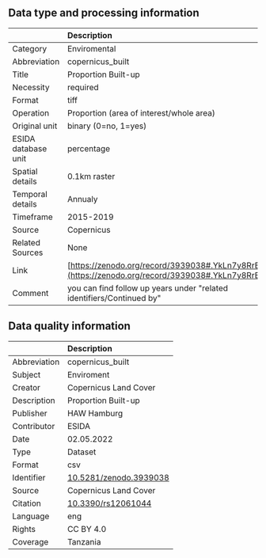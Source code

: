 ## Data type and processing information 

|                     | Description                                                                                      |
|:--------------------|:-------------------------------------------------------------------------------------------------|
| Category            | Enviromental                                                                                     |
| Abbreviation        | copernicus_built                                                                                 |
| Title               | Proportion Built-up                                                                              |
| Necessity           | required                                                                                         |
| Format              | tiff                                                                                             |
| Operation           | Proportion (area of interest/whole area)                                                         |
| Original unit       | binary (0=no, 1=yes)                                                                             |
| ESIDA database unit | percentage                                                                                       |
| Spatial details     | 0.1km raster                                                                                     |
| Temporal details    | Annualy                                                                                          |
| Timeframe           | 2015-2019                                                                                        |
| Source              | Copernicus                                                                                       |
| Related Sources     | None                                                                                             |
| Link                | [https://zenodo.org/record/3939038#.YkLn7y8RrBI](https://zenodo.org/record/3939038#.YkLn7y8RrBI) |
| Comment             | you can find follow up years under "related identifiers/Continued by"                            |

## Data quality information 

|              | Description                                                      |
|:-------------|:-----------------------------------------------------------------|
| Abbreviation | copernicus_built                                                 |
| Subject      | Enviroment                                                       |
| Creator      | Copernicus Land Cover                                            |
| Description  | Proportion Built-up                                              |
| Publisher    | HAW Hamburg                                                      |
| Contributor  | ESIDA                                                            |
| Date         | 02.05.2022                                                       |
| Type         | Dataset                                                          |
| Format       | csv                                                              |
| Identifier   | [10.5281/zenodo.3939038](https://doi.org/10.5281/zenodo.3939038) |
| Source       | Copernicus Land Cover                                            |
| Citation     | [10.3390/rs12061044](https://doi.org/10.3390/rs12061044)         |
| Language     | eng                                                              |
| Rights       | CC BY 4.0                                                        |
| Coverage     | Tanzania                                                         |